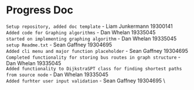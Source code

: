 # Progress Doc

`Setup repository, added doc template` - Liam Junkermann 19300141 \
`Added code for Graphing algorithms` - Dan Whelan 19335045 \
`started on implementing graphing algorithm` - Dan Whelan 19335045 \
`setup Readme.txt` - Sean Gaffney 19304695 \
`Added cli menu and major function placeholder` - Sean Gaffney 19304695 \
`Completed functionality for storing bus routes in graph structure` - Dan Whelan 19335045 \
`Added functionality to DijkstraSPT class for finding shortest paths from source node` - Dan Whelan 19335045 \
`Added furhter user input validation` - Sean Gaffney 19304695 \